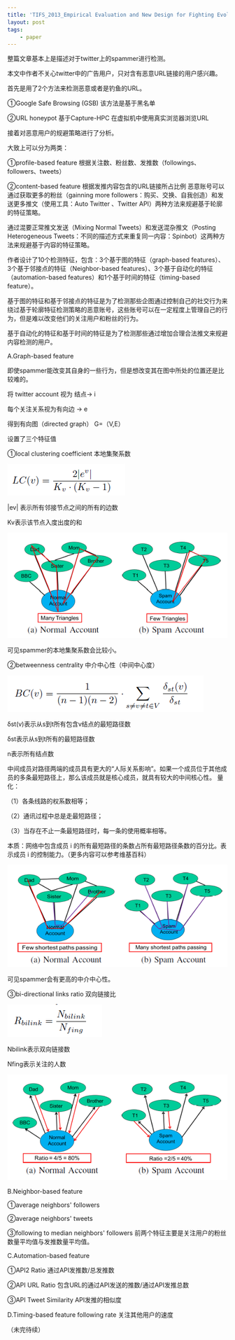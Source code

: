 ```yaml
---
title: 'TIFS_2013_Empirical Evaluation and New Design for Fighting Evolving Twitter Spammers'
layout: post
tags:
    - paper
---
```

整篇文章基本上是描述对于twitter上的spammer进行检测。

本文中作者不关心twitter中的广告用户，只对含有恶意URL链接的用户感兴趣。

首先是用了2个方法来检测恶意或者是钓鱼的URL。

①Google Safe Browsing (GSB) 该方法是基于黑名单

②URL honeypot 基于Capture-HPC 在虚拟机中使用真实浏览器浏览URL

接着对恶意用户的规避策略进行了分析。

大致上可以分为两类：

①profile-based feature   根据关注数、粉丝数、发推数（followings、followers、tweets）

②content-based feature 根据发推内容包含的URL链接所占比例
恶意账号可以通过获取更多的粉丝（gainning more followers：购买、交换、自我创造）和发送更多推文（使用工具：Auto Twitter 、Twitter API）两种方法来规避基于轮廓的特征策略。

通过混要正常推文发送（Mixing Normal Tweets）和发送混杂推文（Posting Heterogeneous Tweets：不同的描述方式来重复同一内容：Spinbot）这两种方法来规避基于内容的特征策略。

作者设计了10个检测特征，包含：3个基于图的特征（graph-based features）、3个基于邻接点的特征（Neighbor-based features）、3个基于自动化的特征（automation-based features）和1个基于时间的特征（timing-based feature）。

基于图的特征和基于邻接点的特征是为了检测那些企图通过控制自己的社交行为来绕过基于轮廓特征检测策略的恶意账号，这些账号可以在一定程度上管理自己的行为，但是难以改变他们的关注用户和粉丝的行为。

基于自动化的特征和基于时间的特征是为了检测那些通过增加合理合法推文来规避内容检测的用户。

A.Graph-based feature

即使spammer能改变其自身的一些行为，但是想改变其在图中所处的位置还是比较难的。

将 twitter account 视为 结点→ i

每个关注关系视为有向边 → e

得到有向图（directed graph） G=（V,E）

设置了三个特征值

①local clustering coefficient   本地集聚系数

![](/files/2014/20140724_01.png)

|ev| 表示所有邻接节点之间的所有的边数

Kv表示该节点入度出度的和

![](/files/2014/20140724_02.png)

可见spammer的本地集聚系数会比较小。

②betweenness centrality  中介中心性（中间中心度）

![](/files/2014/20140724_03.jpg)

δst(v)表示从s到t所有包含v结点的最短路径数

δst表示从s到t所有的最短路径数

n表示所有结点数

中间成员对路径两端的成员具有更大的“人际关系影响”。如果一个成员位于其他成员的多条最短路径上，那么该成员就是核心成员，就具有较大的中间核心性。
量化：

（1）各条线路的权系数相等；

（2）通讯过程中总是走最短路径；

（3）当存在不止一条最短路径时，每一条的使用概率相等。

本质：网络中包含成员 i 的所有最短路径的条数占所有最短路径条数的百分比。表示成员 i 的控制能力。（更多内容可以参考维基百科）

![](/files/2014/20140724_04.jpg)

可见spammer会有更高的中介中心性。

③bi-directional links ratio   双向链接比

![](/files/2014/20140724_05.jpg)

Nbilink表示双向链接数

Nfing表示关注的人数

![](/files/2014/20140724_06.jpg)

B.Neighbor-based feature

①average neighbors' followers

②average neighbors' tweets

③following to median neighbors' followers
前两个特征主要是关注用户的粉丝数量平均值与发推数量平均值。

C.Automation-based feature

①API2 Ratio  通过API发推数/总发推数

②API URL Ratio  包含URL的通过API发送的推数/通过API发推总数

③API Tweet Similarity API发推的相似度

D.Timing-based feature
following rate  关注其他用户的速度

（未完待续）